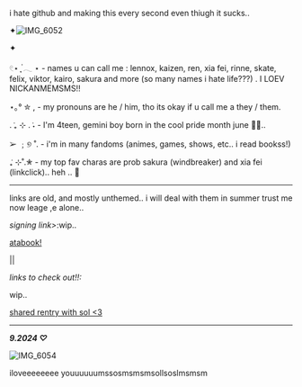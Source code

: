 i hate github and making this every second even thiugh it sucks..


✦![IMG_6052](https://github.com/user-attachments/assets/29e25e34-a795-4ff4-83f8-1251c3089c74)

✦


𓏲⋆ ִֶָ ๋𓂃 ⋆ - names u can call me : lennox, kaizen, ren, xia fei, rinne, skate, felix, viktor, kairo, sakura and more (so many names i hate life???) . I LOEV NICKANMEMSMS!!

⋆｡° ✮ , - my pronouns are he / him, tho its okay if u call me a they / them.

. ݁₊ ⊹ . ݁˖ - I'm 4teen, gemini boy born in the cool pride month june 🥶🥶..

➢ ﹔୭ ˚. - i'm in many fandoms (animes, games, shows, etc.. i read bookss!)

 ݁₊ ⊹˚.✮ - my top fav charas are prob sakura (windbreaker) and xia fei (linkclick).. heh .. 🦄



----


links are old, and mostly unthemed.. i will deal with them in summer trust me now leage ,e alone..


*signing link>*:wip..

 [atabook!](https://callmeyourangel.atabook.org/)
 
|| 


*links to check out!!\:*


wip..


[shared rentry with sol <3](https://rentry.co/sharedbetweengays)



---

***9.2024 ♡***


![IMG_6054](https://github.com/user-attachments/assets/5ba89873-b1b9-4018-ace6-502923afa690)

iloveeeeeeee youuuuuumssosmsmsmsollsoslmsmsm
